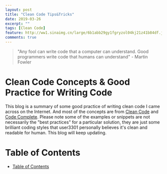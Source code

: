 ```yaml
---
layout: post
title: "Clean Code Tips&Tricks"
date: 2019-03-26
excerpt: ""
tags: [Clean Code]
feature: http://ww1.sinaimg.cn/large/6b1abb29gy1fgryzol04kj21z41b84df.jpg
comments: true
---
```


> "Any fool can write code that a computer can understand. Good programmers write code that humans can understand" - Martin Fowler

# Clean Code Concepts & Good Practice for Writing Code
This blog is a summary of some good practice of writing clean code I came across on the Internet. And most of the concepts are from [Clean Code](https://www.amazon.com/Clean-Code-Handbook-Software-Craftsmanship/dp/0132350882) and [Code Complete](https://www.amazon.com/Code-Complete-Practical-Handbook-Construction/dp/0735619670/ref=sr_1_1?keywords=code+complete&qid=1553570302&s=books&sr=1-1). Please note some of the examples or snippets are not necessarily the "best practices" for a particular solution, they are just some brilliant coding styles that user3301 personally believes it's clean and readable for human. This blog will keep updating.

# Table of Contents
- [Table of Contents](#table-of-contents)